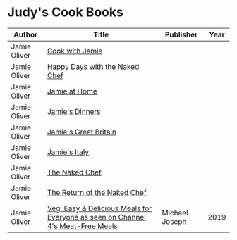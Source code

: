 # Judy's Cook Books

Author | Title | Publisher | Year
------ | ----- | --------- | ----
Jamie Oliver | [Cook with Jamie]() | | 
Jamie Oliver | [Happy Days with the Naked Chef]() | |
Jamie Oliver | [Jamie at Home]() | |
Jamie Oliver | [Jamie's Dinners]() | |
Jamie Oliver | [Jamie's Great Britain]() | | 
Jamie Oliver | [Jamie's Italy]() | | 
Jamie Oliver | [The Naked Chef]() | | 
Jamie Oliver | [The Return of the Naked Chef]() | | 
Jamie Oliver | [Veg: Easy & Delicious Meals for Everyone as seen on Channel 4's Meat-Free Meals](https://www.amazon.co.uk/Veg-Easy-Delicious-Meals-Everyone/dp/0718187768/) | Michael Joseph | 2019
